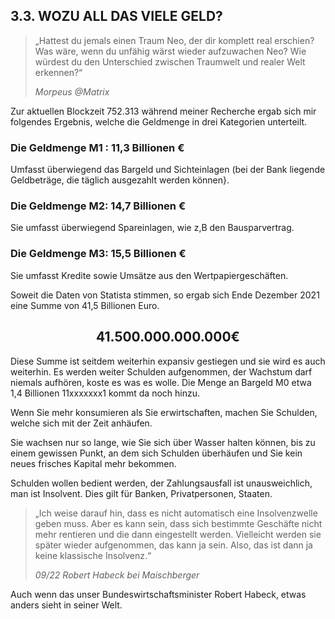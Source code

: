 ## 3.3. WOZU ALL DAS VIELE GELD?

> „Hattest du jemals einen Traum Neo, der dir komplett real erschien?
> Was wäre, wenn du unfähig wärst wieder aufzuwachen Neo?
> Wie würdest du den Unterschied zwischen Traumwelt und realer Welt erkennen?“
> 
> *Morpeus @Matrix*

Zur aktuellen Blockzeit 752.313 während meiner Recherche ergab sich mir folgendes Ergebnis,
welche die Geldmenge in drei Kategorien unterteilt.

### Die Geldmenge M1 : 11,3 Billionen €
Umfasst überwiegend das Bargeld und Sichteinlagen (bei der Bank liegende Geldbeträge, die täglich ausgezahlt werden können}.

### Die Geldmenge M2: 14,7 Billionen €
Sie umfasst überwiegend Spareinlagen, wie z,B den Bausparvertrag.

### Die Geldmenge M3: 15,5 Billionen €
Sie umfasst Kredite sowie Umsätze aus den Wertpapiergeschäften.

Soweit die Daten von Statista stimmen, so ergab sich Ende Dezember 2021 eine Summe von 41,5 Billionen Euro.

<center>

## 41.500.000.000.000€

</center>

Diese Summe ist seitdem weiterhin expansiv gestiegen und sie wird es auch weiterhin. Es werden weiter Schulden aufgenommen, der
Wachstum darf niemals aufhören, koste es was es wolle. Die Menge an Bargeld M0 etwa 1,4 Billionen 11xxxxxxx1 kommt da noch hinzu.

Wenn Sie mehr konsumieren als Sie erwirtschaften, machen Sie Schulden, welche sich mit der Zeit anhäufen. 

Sie wachsen nur so lange, wie Sie sich über Wasser halten können, bis zu einem gewissen Punkt, an
dem sich Schulden überhäufen und Sie kein neues frisches Kapital mehr bekommen.

Schulden wollen bedient werden, der Zahlungsausfall ist unausweichlich, man ist Insolvent. Dies gilt für Banken, Privatpersonen, Staaten.

> „Ich weise darauf hin, dass es nicht automatisch eine Insolvenzwelle geben muss. Aber es kann sein, dass sich bestimmte Geschäfte nicht mehr rentieren und die dann eingestellt werden. Vielleicht werden sie später wieder aufgenommen, das kann ja sein. Also, das ist dann ja keine klassische Insolvenz.“
> 
> *09/22 Robert Habeck bei Maischberger*

Auch wenn das unser Bundeswirtschaftsminister Robert Habeck, etwas anders sieht in seiner Welt.
